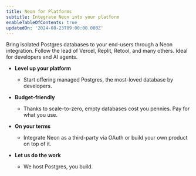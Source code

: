 ```yaml
---
title: Neon for Platforms
subtitle: Integrate Neon into your platform
enableTableOfContents: true
updatedOn: '2024-08-23T09:00:00.000Z'
---
```


Bring isolated Postgres databases to your end-users through a Neon integration. Follow the lead of Vercel, Replit, Retool, and many others. Ideal for developers and AI agents.

- **Level up your platform**
  - Start offering managed Postgres, the most-loved database by developers.

- **Budget-friendly**
  - Thanks to scale-to-zero, empty databases cost you pennies. Pay for what you use.

- **On your terms**
  - Integrate Neon as a third-party via OAuth or build your own product on top of it.

- **Let us do the work**
  - We host Postgres, you build.
